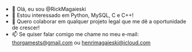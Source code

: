 - 👋 Olá, eu sou @RickMagaieski
- 👀 Estou interessado em Python, MySQL, C e C++!
- 💞️ Quero colaborar em qualquer projeto legal que me dê a oportunidade de crescer!
- 📫 Se quiser falar comigo me chame no meu e-mail: thorgamests@gmail.com ou henrimagaieski@icloud.com
<!---
RickMagaieski/RickMagaieski is a ✨ special ✨ repository because its `README.md` (this file) appears on your GitHub profile.
You can click the Preview link to take a look at your changes.
--->
